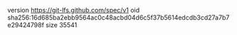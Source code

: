 version https://git-lfs.github.com/spec/v1
oid sha256:16d685ba2ebb9564ac0c48acbd04d6c5f37b5614edcdb3cd27a7b7e29424798f
size 35541
